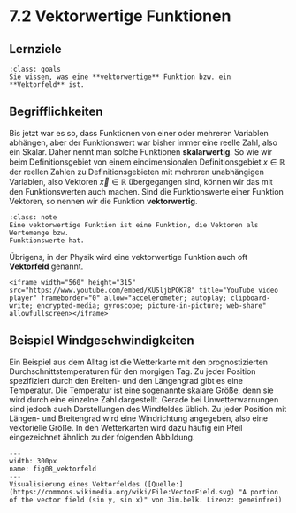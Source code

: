 # 7.2 Vektorwertige Funktionen

## Lernziele

```{admonition} Lernziel
:class: goals
Sie wissen, was eine **vektorwertige** Funktion bzw. ein **Vektorfeld** ist.
```

## Begrifflichkeiten

Bis jetzt war es so, dass Funktionen von einer oder mehreren Variablen abhängen,
aber der Funktionswert war bisher immer eine reelle Zahl, also ein Skalar. Daher
nennt man solche Funktionen **skalarwertig**. So wie wir beim Definitionsgebiet
von einem eindimensionalen Definitionsgebiet $x\in \mathbb{R}$ der reellen
Zahlen zu Definitionsgebieten mit mehreren unabhängigen Variablen, also Vektoren
$\vec{x}\in\mathbb{R}$ übergegangen sind, können wir das mit den Funktionswerten
auch machen. Sind die Funktionswerte einer Funktion Vektoren, so nennen wir die
Funktion **vektorwertig**.

```{admonition} Was ist ... eine vektorwertige Funktion?
:class: note
Eine vektorwertige Funktion ist eine Funktion, die Vektoren als Wertemenge bzw.
Funktionswerte hat.
```

Übrigens, in der Physik wird eine vektorwertige Funktion auch oft **Vektorfeld**
genannt.

```{dropdown} Video zu "Vektorwertige Funktionen" von Mathematische Methoden
<iframe width="560" height="315" src="https://www.youtube.com/embed/KUSljbPOK78" title="YouTube video player" frameborder="0" allow="accelerometer; autoplay; clipboard-write; encrypted-media; gyroscope; picture-in-picture; web-share" allowfullscreen></iframe>
```

## Beispiel Windgeschwindigkeiten

Ein Beispiel aus dem Alltag ist die Wetterkarte mit den prognostizierten
Durchschnittstemperaturen für den morgigen Tag. Zu jeder Position spezifiziert
durch den Breiten- und den Längengrad gibt es eine Temperatur. Die Temperatur
ist eine sogenannte skalare Größe, denn sie wird durch eine einzelne Zahl
dargestellt. Gerade bei Unwetterwarnungen sind jedoch auch Darstellungen des
Windfeldes üblich. Zu jeder Position mit Längen- und Breitengrad wird eine
Windrichtung angegeben, also eine vektorielle Größe. In den Wetterkarten wird
dazu häufig ein Pfeil eingezeichnet ähnlich zu der folgenden Abbildung.

```{figure} pics/fig08_vektorfeld.svg
---
width: 300px
name: fig08_vektorfeld
---
Visualisierung eines Vektorfeldes ([Quelle:](https://commons.wikimedia.org/wiki/File:VectorField.svg) "A portion of the vector field (sin y, sin x)" von Jim.belk. Lizenz: gemeinfrei)
```

